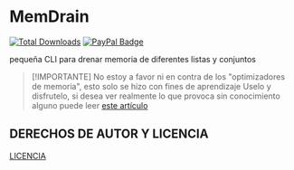 # MemDrain
[![Total Downloads](https://img.shields.io/github/downloads/LuSlower/MemDrain/total.svg)](https://github.com/LuSlower/MemDrain/releases) [![PayPal Badge](https://img.shields.io/badge/PayPal-003087?logo=paypal&logoColor=fff&style=flat)](https://paypal.me/eldontweaks) 

pequeña CLI para drenar memoria de diferentes listas y conjuntos

> [!IMPORTANTE]
> No estoy a favor ni en contra de los "optimizadores de memoria", esto solo se hizo con fines de aprendizaje
> Uselo y disfrutelo, si desea ver realmente lo que provoca sin conocimiento alguno puede leer [este artículo](https://www.itprotoday.com/cloud-computing/memory-optimization-hoax)

## DERECHOS DE AUTOR Y LICENCIA
[LICENCIA](LICENSE)
